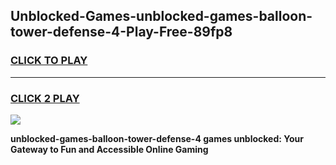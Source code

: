 
## Unblocked-Games-unblocked-games-balloon-tower-defense-4-Play-Free-89fp8
<h3>
<a href="https://premium76.site?title=unblocked-games-balloon-tower-defense-4&ref=21A">CLICK TO PLAY</a></h3>
<hr>

<h3>
<a href="https://premium76.site?title=unblocked-games-balloon-tower-defense-4&ref=21A">CLICK 2 PLAY</a>
  
</h3>

<a href="https://premium76.site?title=unblocked-games-balloon-tower-defense-4&ref=21A"><img src="https://clearcache.store/games.png"></a>


**unblocked-games-balloon-tower-defense-4 games unblocked: Your Gateway to Fun and Accessible Online Gaming**
